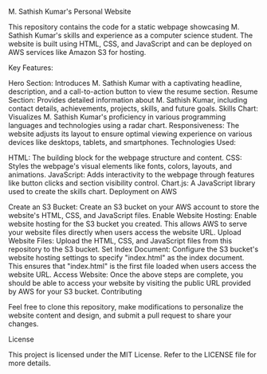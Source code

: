 M. Sathish Kumar's Personal Website

This repository contains the code for a static webpage showcasing M. Sathish Kumar's skills and experience as a computer science student. The website is built using HTML, CSS, and JavaScript and can be deployed on AWS services like Amazon S3 for hosting.

Key Features:

Hero Section: Introduces M. Sathish Kumar with a captivating headline, description, and a call-to-action button to view the resume section.
Resume Section: Provides detailed information about M. Sathish Kumar, including contact details, achievements, projects, skills, and future goals.
Skills Chart: Visualizes M. Sathish Kumar's proficiency in various programming languages and technologies using a radar chart.
Responsiveness: The website adjusts its layout to ensure optimal viewing experience on various devices like desktops, tablets, and smartphones.
Technologies Used:

HTML: The building block for the webpage structure and content.
CSS: Styles the webpage's visual elements like fonts, colors, layouts, and animations.
JavaScript: Adds interactivity to the webpage through features like button clicks and section visibility control.
Chart.js: A JavaScript library used to create the skills chart.
Deployment on AWS

Create an S3 Bucket: Create an S3 bucket on your AWS account to store the website's HTML, CSS, and JavaScript files.
Enable Website Hosting: Enable website hosting for the S3 bucket you created. This allows AWS to serve your website files directly when users access the website URL.
Upload Website Files: Upload the HTML, CSS, and JavaScript files from this repository to the S3 bucket.
Set Index Document: Configure the S3 bucket's website hosting settings to specify "index.html" as the index document. This ensures that "index.html" is the first file loaded when users access the website URL.
Access Website: Once the above steps are complete, you should be able to access your website by visiting the public URL provided by AWS for your S3 bucket.
Contributing

Feel free to clone this repository, make modifications to personalize the website content and design, and submit a pull request to share your changes.

License

This project is licensed under the MIT License. Refer to the LICENSE file for more details.
